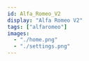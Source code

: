 ```yaml
---
id: Alfa_Romeo_V2
display: "Alfa Romeo V2"
tags: ["alfaromeo"]
images:
  - "./home.png"
  - "./settings.png"
---
```

